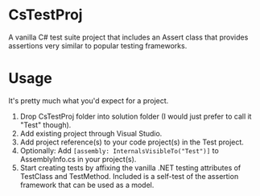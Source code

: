 CsTestProj
==========

A vanilla C# test suite project that includes an Assert class that provides assertions very similar to popular testing frameworks.

Usage
==========

It's pretty much what you'd expect for a project.

1. Drop CsTestProj folder into solution folder (I would just prefer to call it "Test" though).
2. Add existing project through Visual Studio.
3. Add project reference(s) to your code project(s) in the Test project.
4. Optionally: Add `[assembly: InternalsVisibleTo("Test")]` to AssemblyInfo.cs in your project(s).
5. Start creating tests by affixing the vanilla .NET testing attributes of TestClass and TestMethod. Included is a self-test of the assertion framework that can be used as a model.
